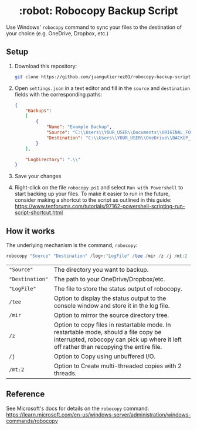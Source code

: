 <h1 align="center">
:robot: Robocopy Backup Script
</h1>

Use Windows' `robocopy` command to sync your files to the destination of your choice (e.g. OneDrive, Dropbox, etc.)

## Setup

1. Download this repository:

    ```bash
    git clone https://github.com/juangutierrez01/robocopy-backup-script
    ```

2. Open `settings.json` in a text editor and fill in the `source` and `destination` fields with the corresponding paths:

    ```json
    {
        "Backups":
        [
            {
                "Name": "Example Backup",
                "Source": "C:\\Users\\YOUR_USER\\Documents\\ORIGINAL_FOLDER",
                "Destination": "C:\\Users\\YOUR_USER\\OneDrive\\BACKUP_FOLDER"
            }
        ],

        "LogDirectory": ".\\"
    }
    ```

4. Save your changes

5. Right-click on the file `robocopy.ps1` and select `Run with Powershell` to start backing up your files. To make it easier to run in the future, consider making a shortcut to the script as outlined in this guide: <https://www.tenforums.com/tutorials/97162-powershell-scripting-run-script-shortcut.html>

## How it works

The underlying mechanism is the command, `robocopy`:

```powershell
robocopy "Source" "Destination" /log+:"LogFile" /tee /mir /z /j /mt:2
```

|||
|---|---|
|`"Source"`|The directory you want to backup.|
|`"Destination"`|The path to your OneDrive/Dropbox/etc.|
|`"LogFile"`|The file to store the status output of robocopy.|
|`/tee`|Option to display the status output to the console window and store it in the log file.|
|`/mir`|Option to mirror the source directory tree.|
|`/z`|Option to copy files in restartable mode. In restartable mode, should a file copy be interrupted, robocopy can pick up where it left off rather than recopying the entire file.|
|`/j`|Option to Copy using unbuffered I/O.|
|`/mt:2`|Option to Create multi-threaded copies with 2 threads.|

## Reference

See Microsoft's docs for details on the `robocopy` command: <https://learn.microsoft.com/en-us/windows-server/administration/windows-commands/robocopy>
